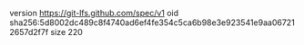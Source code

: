 version https://git-lfs.github.com/spec/v1
oid sha256:5d8002dc489c8f4740ad6ef4fe354c5ca6b98e3e923541e9aa067212657d2f7f
size 220

